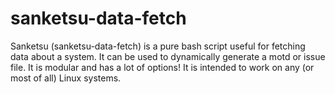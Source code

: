 # sanketsu-data-fetch
Sanketsu (sanketsu-data-fetch) is a pure bash script useful for fetching data about a system. It can be used to dynamically generate a motd or issue file. It is modular and has a lot of options! It is intended to work on any (or most of all) Linux systems.

